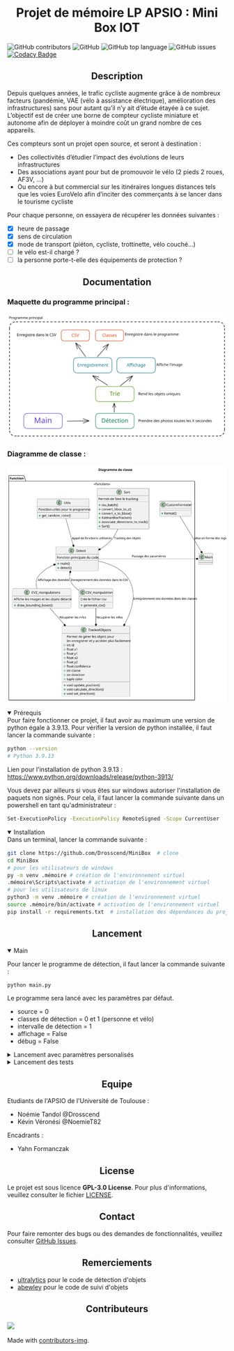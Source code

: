 # <h1 align="center">Projet de mémoire LP APSIO : Mini Box IOT</h1>
![GitHub contributors](https://img.shields.io/github/contributors/Drosscend/MiniBox?label=Contributeurs)
![GitHub](https://img.shields.io/github/license/Drosscend/MiniBox)
![GitHub top language](https://img.shields.io/github/languages/top/Drosscend/MiniBox)
![GitHub issues](https://img.shields.io/github/issues/Drosscend/MiniBox)
[![Codacy Badge](https://app.codacy.com/project/badge/Grade/f9d116c1661340d796c6d8feb08fd7c6)](https://www.codacy.com/gh/Drosscend/MiniBox/dashboard?utm_source=github.com&amp;utm_medium=referral&amp;utm_content=Drosscend/MiniBox&amp;utm_campaign=Badge_Grade)

## <h2 align="center">Description</h2>

Depuis quelques années, le trafic cycliste augmente grâce à de nombreux facteurs (pandémie, VAE (vélo à assistance électrique), amélioration des infrastructures) sans pour autant qu’il n’y ait d’étude étayée à ce sujet. L’objectif est de créer une borne de compteur cycliste miniature et autonome afin de déployer à moindre coût un grand nombre de ces appareils.

Ces compteurs sont un projet open source, et seront à destination :
- Des collectivités d’étudier l’impact des évolutions de leurs infrastructures
- Des associations ayant pour but de promouvoir le vélo (2 pieds 2 roues, AF3V, …)
- Ou encore à but commercial sur les itinéraires longues distances tels que les voies EuroVelo afin d’inciter des commerçants à se lancer dans le tourisme cycliste

Pour chaque personne, on essayera de récupérer les données suivantes :
- [x] heure de passage
- [x] sens de circulation
- [x] mode de transport (piéton, cycliste, trottinette, vélo couché…)
- [ ] le vélo est-il chargé ?
- [ ] la personne porte-t-elle des équipements de protection ?

## <h2 align="center">Documentation</h2>

### Maquette du programme principal :
![Programme principal](/docs/maquette_main.svg)

### Diagramme de classe :
![Programme principal (diagramme de classe)](/docs/classDiagram.svg)

<details open>
<summary>Prérequis</summary>
Pour faire fonctionner ce projet, il faut avoir au maximum une version de python égale à 3.9.13. Pour vérifier la version de python installée, il faut lancer la commande suivante :

```bash
python --version
# Python 3.9.13
```

Lien pour l'installation de python 3.9.13 : https://www.python.org/downloads/release/python-3913/

Vous devez par ailleurs si vous êtes sur windows autoriser l'installation de paquets non signés. Pour cela, il faut lancer la commande suivante dans un powershell en tant qu'administrateur :

```bash
Set-ExecutionPolicy -ExecutionPolicy RemoteSigned -Scope CurrentUser
```
</details>

<details open>
<summary>Installation</summary>
Dans un terminal, lancer la commande suivante :

```bash
git clone https://github.com/Drosscend/MiniBox  # clone
cd MiniBox
# pour les utilisateurs de windows
py -m venv .mémoire # création de l'environnement virtuel
.mémoire\Scripts\activate # activation de l'environnement virtuel
# pour les utilisateurs de linux
python3 -m venv .mémoire # création de l'environnement virtuel
source .mémoire/bin/activate # activation de l'environnement virtuel
pip install -r requirements.txt  # installation des dépendances du projet
```
</details>

## <h2 align="center">Lancement</h2>

<details open>
<summary>Main</summary>

Pour lancer le programme de détection, il faut lancer la commande suivante :
```bash
python main.py
```

Le programme sera lancé avec les paramètres par défaut.
- source = 0
- classes de détection = 0 et 1 (personne et vélo)
- intervalle de détection = 1
- affichage = False
- débug = False

</details>
<details>
<summary>Lancement avec paramètres personalisés</summary>

Pour lancer le programme avec des paramètres personnalisés, modifiez le fichier config.ini
```ini
[PARAMS]
# La valeur par défaut est `0`
source = 0
# La valeur par défaut est `0,1` (personne, vélo)
classes = 0,1
# La valeur par défaut est `1`, si vous voulez augmenter le temps entre chaque prise, augmentez la valeur
interval = 1
# La valeur par défaut est `False`, si vous voulez activer l'affichage graphique, mettez `True`
display_detection = False
# La valeur par défaut est `False`, si vous voulez activer l'affichage des messages, mettez `True`
debug = False

[YOLOV5_PARAMS]
# La valeur par défaut est `yolov5s.pt`
weights = yolov5s.pt
# La valeur par défaut est `0.25`
conf_thres = 0.25
# La valeur par défaut est `0.45`
iou_thres = 0.45
# La valeur par défaut est `False`
agnostic_nms = False
# La valeur par défaut est `True`
multi_label_nms = True
# La valeur par défaut est `50`
max_det = 50
# La valeur par défaut est `True`
amp = True
# la valeur par défaut est `OUTPUT`
output_folder = OUTPUT
# la valeur par défaut est `data.csv`
csv_name = data.csv
```

Vous pouvez fournir un fichier de configuration personnalisé en utilisant l'option -c ou --config :
```bash
python main.py -c custom_config.ini
```
</details>

<details>
<summary>Lancement des tests</summary>

Pour lancer les tests, il faut lancer la commande suivante :
```bash
pytest Test/
```

</details>

### <h2 align="center">Equipe</h2>

Etudiants de l'APSIO de l'Université de Toulouse :
- Noémie Tandol @Drosscend
- Kévin Véronési @NoemieT82

Encadrants :
- Yahn Formanczak

### <h2 align="center">License</h2>

Le projet est sous licence **GPL-3.0 License**. Pour plus d'informations, veuillez consulter le fichier [LICENSE](LICENSE).

### <h2 align="center">Contact</h2>

Pour faire remonter des bugs ou des demandes de fonctionnalités, veuillez consulter [GitHub Issues](https://github.com/Drosscend/MiniBox/issues).

### <h2 align="center">Remerciements</h2>

- [ultralytics](https://github.com/ultralytics/yolov5) pour le code de détection d'objets
- [abewley](https://github.com/abewley/sort) pour le code de suivi d'objets

### <h2 align="center">Contributeurs</h2>

<a href = "https://github.com/Drosscend/MiniBox/graphs/contributors">
  <img src = "https://contrib.rocks/image?repo=Drosscend/MiniBox"/>
</a>

Made with [contributors-img](https://contrib.rocks).
